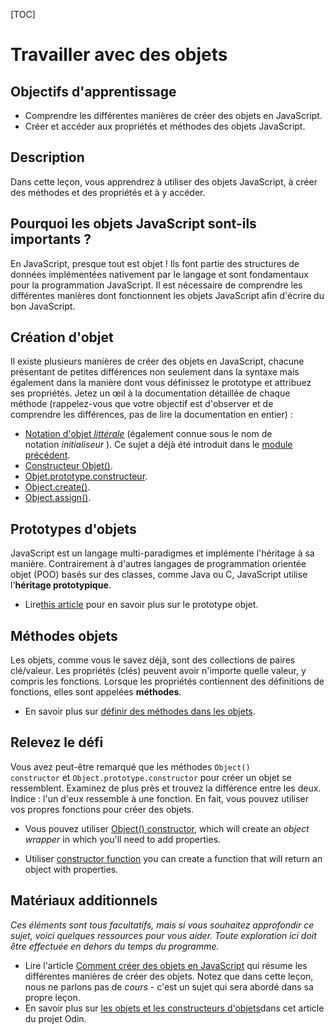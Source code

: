 [TOC]

# <b>Travailler avec des objets</b>

## Objectifs d'apprentissage

- Comprendre les différentes manières de créer des objets en JavaScript.
- Créer et accéder aux propriétés et méthodes des objets JavaScript.

## Description

Dans cette leçon, vous apprendrez à utiliser des objets JavaScript, à créer des méthodes et des propriétés et à y accéder.

## Pourquoi les objets JavaScript sont-ils importants ?

En JavaScript, presque tout est objet ! Ils font partie des structures de données implémentées nativement par le langage et sont fondamentaux pour la programmation JavaScript. Il est nécessaire de comprendre les différentes manières dont fonctionnent les objets JavaScript afin d'écrire du bon JavaScript.

## Création d'objet

Il existe plusieurs manières de créer des objets en JavaScript, chacune présentant de petites différences non seulement dans la syntaxe mais également dans la manière dont vous définissez le prototype et attribuez ses propriétés. Jetez un œil à la documentation détaillée de chaque méthode (rappelez-vous que votre objectif est d'observer et de comprendre les différences, pas de lire la documentation en entier) :

- [Notation d'objet *littérale*](https://developer.mozilla.org/en-US/docs/Web/JavaScript/Reference/Operators/Object_initializer) (également connue sous le nom de notation *initialiseur* ). Ce sujet a déjà été introduit dans le [module précédent](https://platform.microverse.org/learn/courses/198386f1-8b45-4cce-a6d5-5947ad3b627a/activities/f39106ff-5835-4baa-9b29-7148f377c676/).
- [Constructeur Objet()](https://developer.mozilla.org/en-US/docs/Web/JavaScript/Reference/Global_Objects/Object/Object).
- [Objet.prototype.constructeur](https://developer.mozilla.org/en-US/docs/Web/JavaScript/Reference/Global_Objects/Object/constructor).
- [Object.create()](https://developer.mozilla.org/en-US/docs/Web/JavaScript/Reference/Global_Objects/Object/create).
- [Object.assign()](https://developer.mozilla.org/en-US/docs/Web/JavaScript/Reference/Global_Objects/Object/assign).

## Prototypes d'objets

JavaScript est un langage multi-paradigmes et implémente l'héritage à sa manière. Contrairement à d'autres langages de programmation orientée objet (POO) basés sur des classes, comme Java ou C, JavaScript utilise l'**héritage prototypique**.

- Lire[this article](https://developer.mozilla.org/en-US/docs/Learn/JavaScript/Objects/Object_prototypes) pour en savoir plus sur le prototype objet.

## Méthodes objets

Les objets, comme vous le savez déjà, sont des collections de paires clé/valeur. Les propriétés (clés) peuvent avoir n'importe quelle valeur, y compris les fonctions. Lorsque les propriétés contiennent des définitions de fonctions, elles sont appelées **méthodes**.

- En savoir plus sur [définir des méthodes dans les objets](https://developer.mozilla.org/en-US/docs/Web/JavaScript/Guide/Working_with_Objects#defining_methods).

## Relevez le défi

Vous avez peut-être remarqué que les méthodes `Object() constructor` et `Object.prototype.constructor` pour créer un objet se ressemblent. Examinez de plus près et trouvez la différence entre les deux. Indice : l'un d'eux ressemble à une fonction. En fait, vous pouvez utiliser vos propres fonctions pour créer des objets.

- Vous pouvez utiliser [Object() constructor](https://developer.mozilla.org/en-US/docs/Web/JavaScript/Reference/Global_Objects/Object/Object), which will create an *object wrapper* in which you'll need to add properties.

- Utiliser [constructor function](https://developer.mozilla.org/en-US/docs/Web/JavaScript/Guide/Working_with_Objects#using_a_constructor_function) you can create a function that will return an object with properties.


## Matériaux additionnels

*Ces éléments sont tous facultatifs, mais si vous souhaitez approfondir ce sujet, voici quelques ressources pour vous aider. Toute exploration ici doit être effectuée en dehors du temps du programme.*

- Lire l'article [Comment créer des objets en JavaScript](https://www.freecodecamp.org/news/a-complete-guide-to-creating-objects-in-javascript-b0e2450655e8/) qui résume les différentes manières de créer des objets. Notez que dans cette leçon, nous ne parlons pas de *cours* - c'est un sujet qui sera abordé dans sa propre leçon.
- En savoir plus sur [les objets et les constructeurs d'objets](https://www.theodinproject.com/paths/full-stack-ruby-on-rails/courses/javascript/lessons/objects-and-object-constructors)dans cet article du projet Odin.